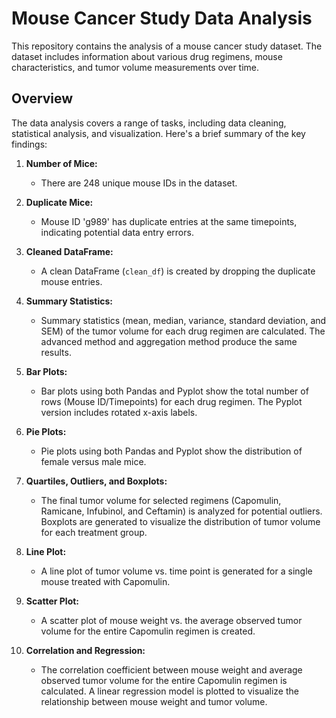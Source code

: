 # Mouse Cancer Study Data Analysis

This repository contains the analysis of a mouse cancer study dataset. The dataset includes information about various drug regimens, mouse characteristics, and tumor volume measurements over time.

## Overview

The data analysis covers a range of tasks, including data cleaning, statistical analysis, and visualization. Here's a brief summary of the key findings:

1. **Number of Mice:**
   - There are 248 unique mouse IDs in the dataset.

2. **Duplicate Mice:**
   - Mouse ID 'g989' has duplicate entries at the same timepoints, indicating potential data entry errors.

3. **Cleaned DataFrame:**
   - A clean DataFrame (`clean_df`) is created by dropping the duplicate mouse entries.

4. **Summary Statistics:**
   - Summary statistics (mean, median, variance, standard deviation, and SEM) of the tumor volume for each drug regimen are calculated. The advanced method and aggregation method produce the same results.

5. **Bar Plots:**
   - Bar plots using both Pandas and Pyplot show the total number of rows (Mouse ID/Timepoints) for each drug regimen. The Pyplot version includes rotated x-axis labels.

6. **Pie Plots:**
   - Pie plots using both Pandas and Pyplot show the distribution of female versus male mice.

7. **Quartiles, Outliers, and Boxplots:**
   - The final tumor volume for selected regimens (Capomulin, Ramicane, Infubinol, and Ceftamin) is analyzed for potential outliers. Boxplots are generated to visualize the distribution of tumor volume for each treatment group.

8. **Line Plot:**
   - A line plot of tumor volume vs. time point is generated for a single mouse treated with Capomulin.

9. **Scatter Plot:**
   - A scatter plot of mouse weight vs. the average observed tumor volume for the entire Capomulin regimen is created.

10. **Correlation and Regression:**
    - The correlation coefficient between mouse weight and average observed tumor volume for the entire Capomulin regimen is calculated. A linear regression model is plotted to visualize the relationship between mouse weight and tumor volume.

